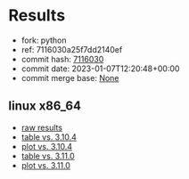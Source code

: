 # Results

- fork: python
- ref: 7116030a25f7dd2140ef
- commit hash: [7116030](https://github.com/python/cpython/commit/7116030)
- commit date: 2023-01-07T12:20:48+00:00
- commit merge base: [None](https://github.com/python/cpython/commit/None)

## linux x86_64

- [raw results](bm-20230107-linux-x86_64-python-7116030a25f7dd2140ef-3.12.0a3%2B-7116030.json)
- [table vs. 3.10.4](bm-20230107-linux-x86_64-python-7116030a25f7dd2140ef-3.12.0a3%2B-7116030-vs-3.10.4.md)
- [plot vs. 3.10.4](bm-20230107-linux-x86_64-python-7116030a25f7dd2140ef-3.12.0a3%2B-7116030-vs-3.10.4.png)
- [table vs. 3.11.0](bm-20230107-linux-x86_64-python-7116030a25f7dd2140ef-3.12.0a3%2B-7116030-vs-3.11.0.md)
- [plot vs. 3.11.0](bm-20230107-linux-x86_64-python-7116030a25f7dd2140ef-3.12.0a3%2B-7116030-vs-3.11.0.png)

